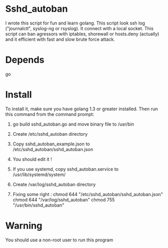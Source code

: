 Sshd_autoban
============

I wrote this script for fun and learn golang. This script look ssh log
("journalctl", syslog-ng or rsyslog). It connect with a local socket.
This script can ban agressors with iptables, shorewall or hosts.deny
(actually) and it efficient with fast and slow brute force attack.


Depends
=======

go


Install
=======

To install it, make sure you have golang 1.3 or greater installed. Then run
this command from the command prompt:

1. go build sshd_autoban.go and move binary file to /usr/bin

2. Create /etc/sshd_autoban directory

3. Copy sshd_autoban_example.json to /etc/sshd_autoban/sshd_autoban.json

4. You should edit it !

5. If you use systemd, copy sshd_autoban.service to /usr/lib/systemd/system/

6. Create /var/log/sshd_autoban directory

7. Fixing some right :
		chmod 644 "/etc/sshd_autoban/sshd_autoban.json"
		chmod 644 "/var/log/sshd_autoban"
		chmod 755 "/usr/bin/sshd_autoban"
		
Warning
=======

You should use a non-root user to run this program
